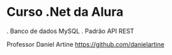 # Curso .Net da Alura
. Banco de dados MySQL
. Padrão API REST

Professor Daniel Artine
https://github.com/danielartine
